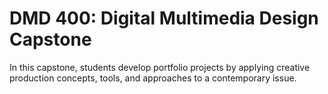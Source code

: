# DMD 400: Digital Multimedia Design Capstone

In this capstone, students develop portfolio projects by applying creative production concepts, tools, and approaches to a contemporary issue.

